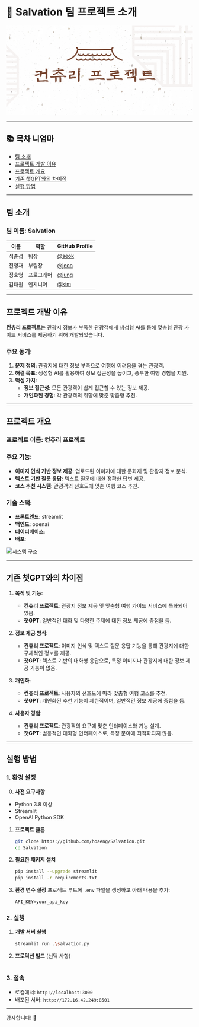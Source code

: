 # 🌟 Salvation 팀 프로젝트 소개

![LoGo](https://github.com/gerrard8888/rfrf/blob/main/ss.png?raw=true)

---

## 📚 목차 니엄마
- [팀 소개](#팀-소개)
- [프로젝트 개발 이유](#프로젝트-개발-이유)
- [프로젝트 개요](#프로젝트-개요)
- [기존 챗GPT와의 차이점](#기존-챗gpt와의-차이점)
- [실행 방법](#실행-방법)

---

## 팀 소개

### 팀 이름: **Salvation**

| 이름          | 역할           | GitHub Profile                                   |
|---------------|----------------|-------------------------------------------------|
| 석준성       | 팀장           | [@seok](https://github.com/JunSeong0820)         |
| 전영재       | 부팀장         | [@jeon](https://github.com/gerrard8888)        |
| 정호영       | 프로그래머     | [@jung](https://github.com/hoaeng/Salvation)   |
| 김태원       | 엔지니어       | [@kim](https://github.com/cronak2355)          |

---

## 프로젝트 개발 이유

**컨츄리 프로젝트**는 관광지 정보가 부족한 관광객에게 생성형 AI를 통해 맞춤형 관광 가이드 서비스를 제공하기 위해 개발되었습니다.

### 주요 동기:
1. **문제 정의**: 관광지에 대한 정보 부족으로 여행에 어려움을 겪는 관광객.
2. **해결 목표**: 생성형 AI를 활용하여 정보 접근성을 높이고, 풍부한 여행 경험을 지원.
3. **핵심 가치**:
   - **정보 접근성**: 모든 관광객이 쉽게 접근할 수 있는 정보 제공.
   - **개인화된 경험**: 각 관광객의 취향에 맞춘 맞춤형 추천.

---

## 프로젝트 개요

### 프로젝트 이름: **컨츄리 프로젝트**

### 주요 기능:
- **이미지 인식 기반 정보 제공**: 업로드된 이미지에 대한 문화재 및 관광지 정보 분석.
- **텍스트 기반 질문 응답**: 텍스트 질문에 대한 정확한 답변 제공.
- **코스 추천 시스템**: 관광객의 선호도에 맞춘 여행 코스 추천.

### 기술 스택:
- **프론트엔드**: streamlit
- **백엔드**: openai
- **데이터베이스**: 
- **배포**: 

![시스템 구조](https://via.placeholder.com/800x400)

---

## 기존 챗GPT와의 차이점

1. **목적 및 기능**:
   - **컨츄리 프로젝트**: 관광지 정보 제공 및 맞춤형 여행 가이드 서비스에 특화되어 있음.
   - **챗GPT**: 일반적인 대화 및 다양한 주제에 대한 정보 제공에 중점을 둠.

2. **정보 제공 방식**:
   - **컨츄리 프로젝트**: 이미지 인식 및 텍스트 질문 응답 기능을 통해 관광지에 대한 구체적인 정보를 제공.
   - **챗GPT**: 텍스트 기반의 대화형 응답으로, 특정 이미지나 관광지에 대한 정보 제공 기능이 없음.

3. **개인화**:
   - **컨츄리 프로젝트**: 사용자의 선호도에 따라 맞춤형 여행 코스를 추천.
   - **챗GPT**: 개인화된 추천 기능이 제한적이며, 일반적인 정보 제공에 중점을 둠.

4. **사용자 경험**:
   - **컨츄리 프로젝트**: 관광객의 요구에 맞춘 인터페이스와 기능 설계.
   - **챗GPT**: 범용적인 대화형 인터페이스로, 특정 분야에 최적화되지 않음.

---

## 실행 방법

### 1. 환경 설정

0. **사전 요구사항**
- Python 3.8 이상
- Streamlit
- OpenAI Python SDK


1. **프로젝트 클론**
   ```bash
   git clone https://github.com/hoaeng/Salvation.git
   cd Salvation
   ```

2. **필요한 패키지 설치**
   ```bash
   pip install --upgrade streamlit
   pip install -r requirements.txt
   ```

3. **환경 변수 설정**
   프로젝트 루트에 `.env` 파일을 생성하고 아래 내용을 추가:
   ```env
   API_KEY=your_api_key
   ```

### 2. 실행
1. **개발 서버 실행**
   ```bash
   streamlit run .\salvation.py
   ```

2. **프로덕션 빌드** (선택 사항)
   ```bash
   ```

### 3. 접속
   - 로컬에서: `http://localhost:3000`
   - 배포된 서버: `http://172.16.42.249:8501`
---

감사합니다! 🙌
